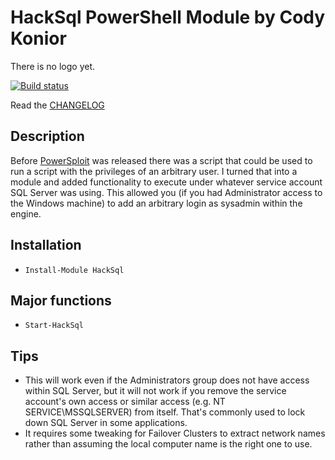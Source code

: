 # HackSql PowerShell Module by Cody Konior

There is no logo yet.

[![Build status](https://ci.appveyor.com/api/projects/status/8qb0c2fv1m1bsmb8?svg=true)](https://ci.appveyor.com/project/codykonior/hacksql)

Read the [CHANGELOG][3]

## Description

Before [PowerSploit][4] was released there was a script that could be used to run a script with the privileges of an arbitrary
user. I turned that into a module and added functionality to execute under whatever service account SQL Server was using. This
allowed you (if you had Administrator access to the Windows machine) to add an arbitrary login as sysadmin within the engine.

## Installation

- `Install-Module HackSql`

## Major functions

- `Start-HackSql`

## Tips

- This will work even if the Administrators group does not have access within SQL Server, but it will not work if you remove
  the service account's own access or similar access (e.g. NT SERVICE\MSSQLSERVER) from itself. That's commonly used to lock
  down SQL Server in some applications.
- It requires some tweaking for Failover Clusters to extract network names rather than assuming the local computer name is the
  right one to use.

[1]: Images/hacksql.ai.svg
[2]: Images/hacksql.gif
[3]: CHANGELOG.md
[4]: https://github.com/PowerShellMafia/PowerSploit
